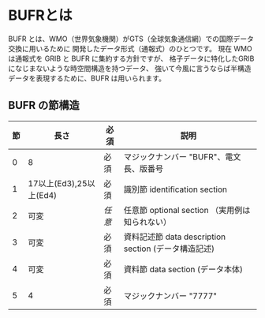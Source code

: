 # BUFRとは
BUFR とは、WMO（世界気象機関）がGTS（全球気象通信網）での国際データ交換に用いるために
開発したデータ形式（通報式）のひとつです。
現在 WMO は通報式を GRIB と BUFR に集約する方針ですが、
格子データに特化したGRIBになじまないような時空間構造を持つデータ、
強いて今風に言うならば半構造データを表現するために、BUFR は用いられます。

## BUFR の節構造

|節|長さ      |必須|説明|
|--|----------|----|----|
|0 |8         |必須|マジックナンバー "BUFR"、電文長、版番号|
|1 |17以上(Ed3),25以上(Ed4)|必須|識別節 identification section|
|2 |可変|*任意*|任意節 optional section （実用例は知られない）|
|3 |可変|必須|資料記述節 data description section (データ構造記述)|
|4 |可変|必須|資料節 data section (データ本体)|
|5 |4   |必須|マジックナンバー "7777" |



